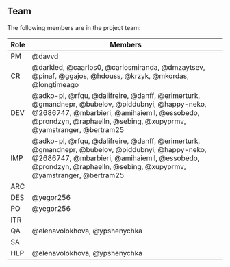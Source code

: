 ## Team

The following members are in the project team:

Role | Members
---|---
PM | @davvd
CR | @darkled, @caarlos0, @carlosmiranda, @dmzaytsev, @pinaf, @ggajos, @hdouss, @krzyk, @mkordas, @longtimeago
DEV | @adko-pl, @rfqu, @dalifreire, @danff, @erimerturk, @gmandnepr, @bubelov, @piddubnyi, @happy-neko, @2686747, @mbarbieri, @amihaiemil, @essobedo, @prondzyn, @raphaelln, @sebing, @xupyprmv, @yamstranger, @bertram25
IMP | @adko-pl, @rfqu, @dalifreire, @danff, @erimerturk, @gmandnepr, @bubelov, @piddubnyi, @happy-neko, @2686747, @mbarbieri, @amihaiemil, @essobedo, @prondzyn, @raphaelln, @sebing, @xupyprmv, @yamstranger, @bertram25
ARC | 
DES | @yegor256
PO | @yegor256
ITR | 
QA | @elenavolokhova, @ypshenychka
SA | 
HLP | @elenavolokhova, @ypshenychka
